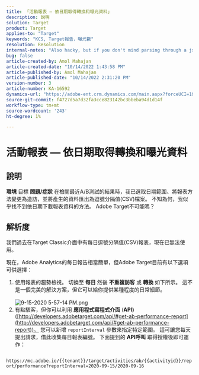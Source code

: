 ```yaml
---
title: 「活動報表 — 依日期取得轉換和曝光資料」
description: 說明
solution: Target
product: Target
applies-to: "Target"
keywords: "KCS, Target報告，曝光數"
resolution: Resolution
internal-notes: "Also hacky, but if you don't mind parsing through a json file for the data, the UI makes a request to get that daily data when you load the trend report above you could grab. If you monitor the network calls it should be one with the file name of performance.at.json."
bug: false
article-created-by: Amol Mahajan
article-created-date: "10/14/2022 1:43:58 PM"
article-published-by: Amol Mahajan
article-published-date: "10/14/2022 2:31:20 PM"
version-number: 3
article-number: KA-16592
dynamics-url: "https://adobe-ent.crm.dynamics.com/main.aspx?forceUCI=1&pagetype=entityrecord&etn=knowledgearticle&id=0c11673f-c64b-ed11-bba2-002248086cae"
source-git-commit: f4727d5a7d32fa3cce823142bc3bbeba94d1d14f
workflow-type: tm+mt
source-wordcount: '243'
ht-degree: 1%

---
```


# 活動報表 — 依日期取得轉換和曝光資料

## 說明

<b>環境</b>
目標
<b>問題/症狀</b>
在檢閱最近A/B測試的結果時，我已選取日期範圍、將報表方法變更為造訪，並將產生的資料匯出為逗號分隔值(CSV)檔案。 不知為何，我似乎找不到依日期下載報表資料的方法。 Adobe Target不可能嗎？




## 解析度


我們過去在Target Classic介面中有每日逗號分隔值(CSV)報表，現在已無法使用。

現在，Adobe Analytics的每日報告相當簡單，但Adobe Target目前有以下選項可供選擇：

1. 使用報表的趨勢檢視。 切換至 <b>每日</b> 然後 <b>不重複訪客</b> 或 <b>轉換</b> 如下所示。 這不是一個完美的解決方案，但它可以給你提供某種程度的日常細節。<br>\
   ![9-15-2020 5-57-14 PM.png](https://experienceleaguecommunities.adobe.com/t5/image/serverpage/image-id/26856iB79D1F7E2EB217FD/image-size/medium?v=1.0&amp;amp;px=400)
2. 有點駭客，但你可以利用 <b>應用程式寫程式介面</b> (<b>API)</b> ([http://developers.adobetarget.com/api/#get-ab-performance-report](http://developers.adobetarget.com/api/#get-ab-performance-report))。 您可以新增 `reportInterval` 參數來指定特定範圍。 這可讓您每天提出請求，借此收集每日報表編號。 下面提到的 <b>API呼叫</b> 取得授權後即可運作：


`      https://mc.adobe.io/{{tenant}}/target/activities/ab/{{activityid}}/report/performance?reportInterval=2020-09-15/2020-09-16`


